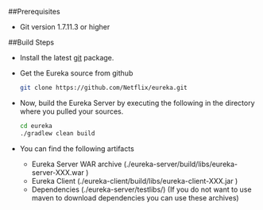 ##Prerequisites

* Git version 1.7.11.3 or higher

##Build Steps

* Install the latest [git](http://git-scm.com/book/en/Getting-Started-Installing-Git) package.

*  Get the Eureka source from github

   ```sh
   git clone https://github.com/Netflix/eureka.git
   ```

* Now, build the Eureka Server by executing the following in the directory where you pulled your sources.

    ```sh
    cd eureka
    ./gradlew clean build
    ``` 

* You can find the following artifacts 
     * Eureka Server WAR archive (./eureka-server/build/libs/eureka-server-XXX.war )
     * Eureka Client (./eureka-client/build/libs/eureka-client-XXX.jar )
     * Dependencies (./eureka-server/testlibs/) (If you do not want to use maven to download dependencies 
        you can use these archives)
